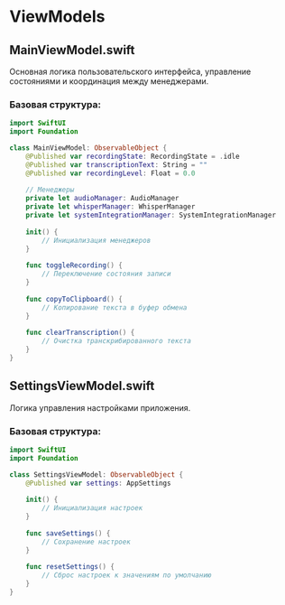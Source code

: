 # ViewModels

## MainViewModel.swift

Основная логика пользовательского интерфейса, управление состояниями и координация между менеджерами.

### Базовая структура:

```swift
import SwiftUI
import Foundation

class MainViewModel: ObservableObject {
    @Published var recordingState: RecordingState = .idle
    @Published var transcriptionText: String = ""
    @Published var recordingLevel: Float = 0.0
    
    // Менеджеры
    private let audioManager: AudioManager
    private let whisperManager: WhisperManager
    private let systemIntegrationManager: SystemIntegrationManager
    
    init() {
        // Инициализация менеджеров
    }
    
    func toggleRecording() {
        // Переключение состояния записи
    }
    
    func copyToClipboard() {
        // Копирование текста в буфер обмена
    }
    
    func clearTranscription() {
        // Очистка транскрибированного текста
    }
}
```

## SettingsViewModel.swift

Логика управления настройками приложения.

### Базовая структура:

```swift
import SwiftUI
import Foundation

class SettingsViewModel: ObservableObject {
    @Published var settings: AppSettings
    
    init() {
        // Инициализация настроек
    }
    
    func saveSettings() {
        // Сохранение настроек
    }
    
    func resetSettings() {
        // Сброс настроек к значениям по умолчанию
    }
}